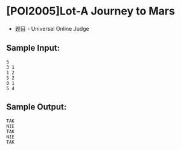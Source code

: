 # [POI2005]Lot-A Journey to Mars
 - 题目 - Universal Online Judge


## Sample Input: 
```
5
3 1
1 2
5 2
0 1
5 4

```

## Sample Output: 
```
TAK
NIE
TAK
NIE
TAK

```
